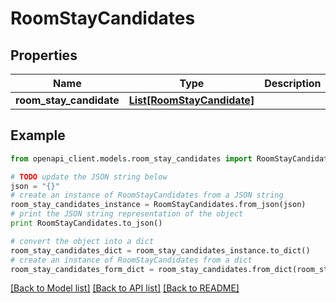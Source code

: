 # RoomStayCandidates


## Properties
Name | Type | Description | Notes
------------ | ------------- | ------------- | -------------
**room_stay_candidate** | [**List[RoomStayCandidate]**](RoomStayCandidate.md) |  | 

## Example

```python
from openapi_client.models.room_stay_candidates import RoomStayCandidates

# TODO update the JSON string below
json = "{}"
# create an instance of RoomStayCandidates from a JSON string
room_stay_candidates_instance = RoomStayCandidates.from_json(json)
# print the JSON string representation of the object
print RoomStayCandidates.to_json()

# convert the object into a dict
room_stay_candidates_dict = room_stay_candidates_instance.to_dict()
# create an instance of RoomStayCandidates from a dict
room_stay_candidates_form_dict = room_stay_candidates.from_dict(room_stay_candidates_dict)
```
[[Back to Model list]](../README.md#documentation-for-models) [[Back to API list]](../README.md#documentation-for-api-endpoints) [[Back to README]](../README.md)


